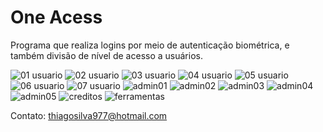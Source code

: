 # One Acess
Programa que realiza logins por meio de autenticação biométrica, e também divisão de nível de acesso a usuários.

![01 usuario](https://user-images.githubusercontent.com/39541339/50804110-c8562900-12d3-11e9-8f59-0b2f31f92ce8.png)
![02 usuario](https://user-images.githubusercontent.com/39541339/50804142-e754bb00-12d3-11e9-8a9e-c171261e089c.png)
![03 usuario](https://user-images.githubusercontent.com/39541339/50804143-e7ed5180-12d3-11e9-89e4-0ebcef78d76f.png)
![04 usuario](https://user-images.githubusercontent.com/39541339/50804144-e7ed5180-12d3-11e9-9c4d-559e8b836075.png)
![05 usuario](https://user-images.githubusercontent.com/39541339/50804145-e7ed5180-12d3-11e9-9369-df047d8b4a89.png)
![06 usuario](https://user-images.githubusercontent.com/39541339/50804146-e7ed5180-12d3-11e9-9c66-fd37295c95d3.png)
![07 usuario](https://user-images.githubusercontent.com/39541339/50804147-e885e800-12d3-11e9-9b44-40c361707ef1.png)
![admin01](https://user-images.githubusercontent.com/39541339/50804149-e885e800-12d3-11e9-93d2-5ec683b90fe6.png)
![admin02](https://user-images.githubusercontent.com/39541339/50804150-e885e800-12d3-11e9-860a-c4bdea46178d.png)
![admin03](https://user-images.githubusercontent.com/39541339/50804151-e885e800-12d3-11e9-99a5-0ea8f4298ce8.png)
![admin04](https://user-images.githubusercontent.com/39541339/50804152-e91e7e80-12d3-11e9-8137-41c98b568141.png)
![admin05](https://user-images.githubusercontent.com/39541339/50804153-e91e7e80-12d3-11e9-980f-a2f36e123709.png)
![creditos](https://user-images.githubusercontent.com/39541339/50804154-e91e7e80-12d3-11e9-903a-edd4f475e22b.png)
![ferramentas](https://user-images.githubusercontent.com/39541339/50804155-e9b71500-12d3-11e9-89f0-1cd414db65fe.png)

Contato: thiagosilva977@hotmail.com
